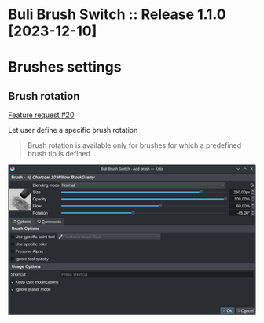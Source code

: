 # Buli Brush Switch :: Release 1.1.0 [2023-12-10]

# Brushes settings

## Brush rotation
[Feature request #20](https://github.com/Grum999/BuliBrushSwitch/issues/20)

Let user define a specific brush rotation
> Brush rotation is available only for brushes for which a predefined brush tip is defined

![List view mode](./../screenshots/r1-1-0_brushui-rotation.png)
